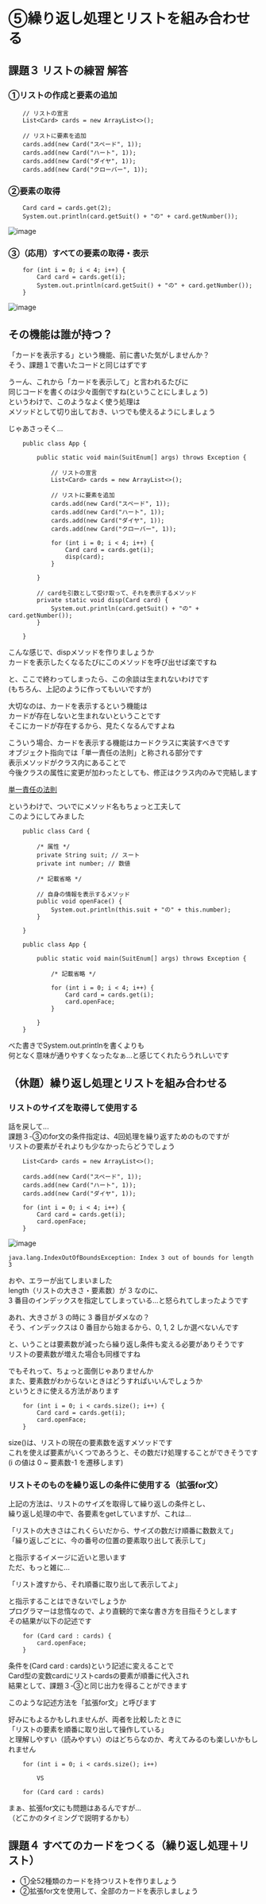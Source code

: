 # ⑤繰り返し処理とリストを組み合わせる

## 課題３ リストの練習 解答

### ①リストの作成と要素の追加

```
    // リストの宣言
    List<Card> cards = new ArrayList<>();

    // リストに要素を追加
    cards.add(new Card("スペード", 1));
    cards.add(new Card("ハート", 1));
    cards.add(new Card("ダイヤ", 1));
    cards.add(new Card("クローバー", 1));
```

### ②要素の取得

```
    Card card = cards.get(2);
    System.out.println(card.getSuit() + "の" + card.getNumber());
```

![image](../Images/02_05_01.png)


### ③（応用）すべての要素の取得・表示

```
    for (int i = 0; i < 4; i++) {
        Card card = cards.get(i);
        System.out.println(card.getSuit() + "の" + card.getNumber());
    }
```

![image](../Images/02_05_02.png)

## その機能は誰が持つ？

「カードを表示する」という機能、前に書いた気がしませんか？  
そう、課題１で書いたコードと同じはずです  
  
うーん、これから「カードを表示して」と言われるたびに  
同じコードを書くのは少々面倒ですね(ということにしましょう)      
というわけで、このようなよく使う処理は  
メソッドとして切り出しておき、いつでも使えるようにしましょう  
  
じゃあさっそく...  

```
    public class App {

        public static void main(SuitEnum[] args) throws Exception {

            // リストの宣言
            List<Card> cards = new ArrayList<>();

            // リストに要素を追加
            cards.add(new Card("スペード", 1));
            cards.add(new Card("ハート", 1));
            cards.add(new Card("ダイヤ", 1));
            cards.add(new Card("クローバー", 1));

            for (int i = 0; i < 4; i++) {
                Card card = cards.get(i);
                disp(card);
            }

        }

        // cardを引数として受け取って、それを表示するメソッド
        private static void disp(Card card) {
            System.out.println(card.getSuit() + "の" + card.getNumber());
        }

    }
```

こんな感じで、dispメソッドを作りましょうか  
カードを表示したくなるたびにこのメソッドを呼び出せば楽ですね  
  
と、ここで終わってしまったら、この余談は生まれないわけです  
(もちろん、上記のように作ってもいいですが)  
  
大切なのは、カードを表示するという機能は  
カードが存在しないと生まれないということです  
そこにカードが存在するから、見たくなるんですよね  
  
こういう場合、カードを表示する機能はカードクラスに実装すべきです  
オブジェクト指向では「単一責任の法則」と称される部分です  
表示メソッドがクラス内にあることで  
今後クラスの属性に変更が加わったとしても、修正はクラス内のみで完結します  

[単一責任の法則](https://www.ogis-ri.co.jp/otc/hiroba/others/OOcolumn/single-responsibility-principle.html)  
  
というわけで、ついでにメソッド名もちょっと工夫して  
このようにしてみました  

```
    public class Card {

        /* 属性 */
        private String suit; // スート
        private int number; // 数値

        /* 記載省略 */

        // 自身の情報を表示するメソッド
        public void openFace() {
            System.out.println(this.suit + "の" + this.number);
        }

    }
```

```
    public class App {

        public static void main(SuitEnum[] args) throws Exception {

            /* 記載省略 */

            for (int i = 0; i < 4; i++) {
                Card card = cards.get(i);
                card.openFace;
            }

        }
    }
```

べた書きでSystem.out.printlnを書くよりも  
何となく意味が通りやすくなったなぁ...と感じてくれたらうれしいです  

## （休題）繰り返し処理とリストを組み合わせる

### リストのサイズを取得して使用する

話を戻して...  
課題３-③のfor文の条件指定は、4回処理を繰り返すためのものですが  
リストの要素がそれよりも少なかったらどうでしょう  

```
    List<Card> cards = new ArrayList<>();

    cards.add(new Card("スペード", 1));
    cards.add(new Card("ハート", 1));
    cards.add(new Card("ダイヤ", 1));

    for (int i = 0; i < 4; i++) {
        Card card = cards.get(i);
        card.openFace;
    }
```

![image](../Images/02_05_03.png)

```
java.lang.IndexOutOfBoundsException: Index 3 out of bounds for length 3
```

おや、エラーが出てしまいました  
length（リストの大きさ・要素数）が 3 なのに、  
3 番目のインデックスを指定してしまっている...と怒られてしまったようです  
  
あれ、大きさが 3 の時に 3 番目がダメなの？  
そう、インデックスは 0 番目から始まるから、0, 1, 2 しか選べないんです  
  
と、いうことは要素数が減ったら繰り返し条件も変える必要がありそうです  
リストの要素数が増えた場合も同様ですね  

でもそれって、ちょっと面倒じゃありませんか  
また、要素数がわからないときはどうすればいいんでしょうか  
というときに使える方法があります

```
    for (int i = 0; i < cards.size(); i++) {
        Card card = cards.get(i);
        card.openFace;
    }
```

size()は、リストの現在の要素数を返すメソッドです  
これを使えば要素がいくつであろうと、その数だけ処理することができそうです  
(i の値は 0 ~ 要素数-1 を遷移します)

### リストそのものを繰り返しの条件に使用する（拡張for文）

上記の方法は、リストのサイズを取得して繰り返しの条件とし、  
繰り返し処理の中で、各要素をgetしていますが、これは...  
  
「リストの大きさはこれくらいだから、サイズの数だけ順番に数数えて」  
「繰り返しごとに、今の番号の位置の要素取り出して表示して」  
  
と指示するイメージに近いと思います  
ただ、もっと雑に...  
  
「リスト渡すから、それ順番に取り出して表示してよ」  
  
と指示することはできないでしょうか  
プログラマーは怠惰なので、より直観的で楽な書き方を目指そうとします  
その結果が以下の記述です

```
    for (Card card : cards) {
        card.openFace;
    }
```

条件を(Card card : cards)という記述に変えることで  
Card型の変数cardにリストcardsの要素が順番に代入され    
結果として、課題３-③と同じ出力を得ることができます  
  
このような記述方法を「拡張for文」と呼びます  

好みにもよるかもしれませんが、両者を比較したときに  
「リストの要素を順番に取り出して操作している」  
と理解しやすい（読みやすい）のはどちらなのか、考えてみるのも楽しいかもしれません

```
    for (int i = 0; i < cards.size(); i++) 

        VS

    for (Card card : cards) 
```
  
まぁ、拡張for文にも問題はあるんですが...  
（どこかのタイミングで説明するかも）  

## 課題４ すべてのカードをつくる（繰り返し処理＋リスト）

  * ①全52種類のカードを持つリストを作りましょう
  * ②拡張for文を使用して、全部のカードを表示しましょう

